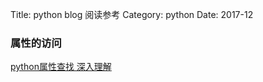 Title: python blog 阅读参考
Category: python
Date: 2017-12

### 属性的访问
[python属性查找 深入理解](http://www.cnblogs.com/xybaby/p/6270551.html)


